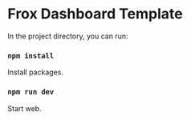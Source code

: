 # Frox Dashboard Template

In the project directory, you can run:

### `npm install`

Install packages.

### `npm run dev`

Start web.